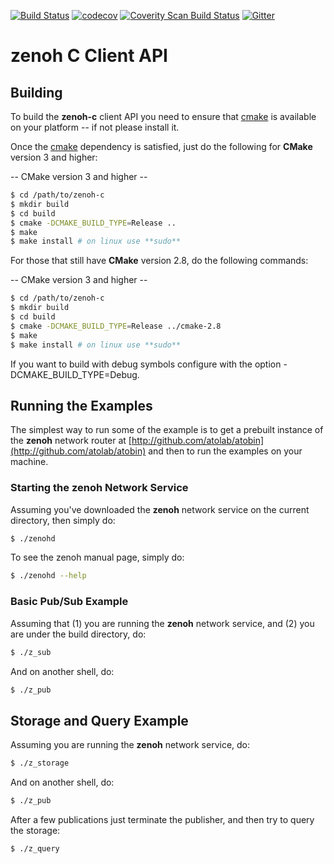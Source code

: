 [![Build Status](https://travis-ci.com/atolab/zenoh-c.svg?branch=master)](https://travis-ci.com/atolab/zenoh-c)
[![codecov](https://codecov.io/gh/atolab/zenoh-c/branch/master/graph/badge.svg)](https://codecov.io/gh/atolab/zenoh-c)
[![Coverity Scan Build Status](https://scan.coverity.com/projects/19243/badge.svg)]("https://scan.coverity.com/projects/atolab-zenoh-c)
[![Gitter](https://badges.gitter.im/atolab/zenoh.svg)](https://gitter.im/atolab/zenoh?utm_source=badge&utm_medium=badge&utm_campaign=pr-badge)


# zenoh C Client API

## Building 
To build the **zenoh-c** client API you need to ensure that [cmake](https://cmake.org) is available on your platform -- if not please install it. 

Once the [cmake](https://cmake.org) dependency is satisfied, just do the following for **CMake** version 3 and higher:

  -- CMake version 3 and higher -- 

  ```bash
  $ cd /path/to/zenoh-c
  $ mkdir build
  $ cd build
  $ cmake -DCMAKE_BUILD_TYPE=Release ..
  $ make 
  $ make install # on linux use **sudo**
  ```

For those that still have **CMake** version 2.8, do the following commands:

  -- CMake version 3 and higher -- 

  ```bash
  $ cd /path/to/zenoh-c
  $ mkdir build
  $ cd build
  $ cmake -DCMAKE_BUILD_TYPE=Release ../cmake-2.8
  $ make 
  $ make install # on linux use **sudo**
  ```

If you want to build with debug symbols configure with the option -DCMAKE_BUILD_TYPE=Debug.

## Running the Examples
The simplest way to run some of the example is to get a prebuilt instance of the **zenoh** network 
router at [http://github.com/atolab/atobin](http://github.com/atolab/atobin) and then to run the 
examples on your machine.

### Starting the zenoh Network Service
Assuming you've downloaded the **zenoh** network service on the current directory, then simply do:

```bash
$ ./zenohd 
```

To see the zenoh manual page, simply do:

```bash
$ ./zenohd --help
```


### Basic Pub/Sub Example
Assuming that (1) you are running the **zenoh** network service,  and (2) you are under the build directory, do:
```bash
$ ./z_sub
```

And on another shell, do:
```bash
$ ./z_pub
```
## Storage and Query Example
Assuming you are running the **zenoh** network service, do:
```bash
$ ./z_storage
```
And on another shell, do:
```bash
$ ./z_pub
```
After a few publications just terminate the publisher, and then try to query the storage:
```bash
$ ./z_query
```







